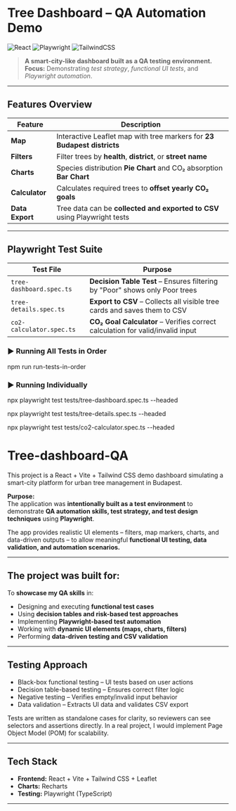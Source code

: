 # Tree Dashboard – QA Automation Demo  

![React](https://img.shields.io/badge/React-20232A?style=for-the-badge&logo=react&logoColor=61DAFB)
![Playwright](https://img.shields.io/badge/Playwright-2EAD33?style=for-the-badge&logo=playwright&logoColor=white)
![TailwindCSS](https://img.shields.io/badge/TailwindCSS-38B2AC?style=for-the-badge&logo=tailwind-css&logoColor=white)

> **A smart-city-like dashboard built as a QA testing environment.**  
  **Focus:** Demonstrating *test strategy*, *functional UI tests*, and *Playwright automation*.  

---

## Features Overview

| Feature           | Description                                                                 |
|-------------------|-----------------------------------------------------------------------------|
| **Map**        | Interactive Leaflet map with tree markers for **23 Budapest districts**     |
| **Filters**    | Filter trees by **health**, **district**, or **street name**                |
| **Charts**     | Species distribution **Pie Chart** and CO₂ absorption **Bar Chart**         |
| **Calculator** | Calculates required trees to **offset yearly CO₂ goals**                    |
| **Data Export**| Tree data can be **collected and exported to CSV** using Playwright tests   |

---

## Playwright Test Suite

| Test File                    | Purpose                                                                 |
|------------------------------|-------------------------------------------------------------------------|
| `tree-dashboard.spec.ts`   | **Decision Table Test** – Ensures filtering by "Poor" shows only Poor trees |
| `tree-details.spec.ts`     | **Export to CSV** – Collects all visible tree cards and saves them to CSV  |
| `co2-calculator.spec.ts`   | **CO₂ Goal Calculator** – Verifies correct calculation for valid/invalid input |

### ▶ Running All Tests in Order

npm run run-tests-in-order

### ▶ Running Individually
npx playwright test tests/tree-dashboard.spec.ts --headed

npx playwright test tests/tree-details.spec.ts --headed

npx playwright test tests/co2-calculator.spec.ts --headed


















# Tree-dashboard-QA
This project is a React + Vite + Tailwind CSS demo dashboard simulating a smart-city platform for urban tree management in Budapest. 


**Purpose:**  
The application was **intentionally built as a test environment** to demonstrate **QA automation skills, test strategy, and test design techniques** using **Playwright**.  

The app provides realistic UI elements – filters, map markers, charts, and data-driven outputs – to allow meaningful **functional UI testing, data validation, and automation scenarios.**

---
## The project was built for: 

 To **showcase my QA skills** in:
- Designing and executing **functional test cases**  
- Using **decision tables and risk-based test approaches**  
- Implementing **Playwright-based test automation**  
- Working with **dynamic UI elements (maps, charts, filters)**  
- Performing **data-driven testing and CSV validation** 

---
## Testing Approach
- Black-box functional testing – UI tests based on user actions
- Decision table-based testing – Ensures correct filter logic
- Negative testing – Verifies empty/invalid input behavior
- Data validation – Extracts UI data and validates CSV export

Tests are written as standalone cases for clarity, so reviewers can see selectors and assertions directly.
In a real project, I would implement Page Object Model (POM) for scalability.

---
## Tech Stack
- **Frontend:** React + Vite + Tailwind CSS + Leaflet  
- **Charts:** Recharts  
- **Testing:** Playwright (TypeScript)  

---

